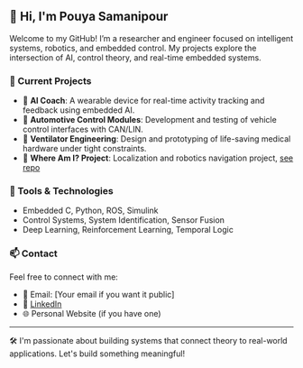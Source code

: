 ## 👋 Hi, I'm Pouya Samanipour

Welcome to my GitHub! I’m a researcher and engineer focused on intelligent systems, robotics, and embedded control. My projects explore the intersection of AI, control theory, and real-time embedded systems.

### 🚀 Current Projects
- 🧠 **AI Coach**: A wearable device for real-time activity tracking and feedback using embedded AI.
- 🚗 **Automotive Control Modules**: Development and testing of vehicle control interfaces with CAN/LIN.
- 💨 **Ventilator Engineering**: Design and prototyping of life-saving medical hardware under tight constraints.
- 📍 **Where Am I? Project**: Localization and robotics navigation project, [see repo](https://github.com/cedre266/Udacity-Where-Am-I?tab=readme-ov-file)

### 🔧 Tools & Technologies
- Embedded C, Python, ROS, Simulink
- Control Systems, System Identification, Sensor Fusion
- Deep Learning, Reinforcement Learning, Temporal Logic

### 📫 Contact
Feel free to connect with me:
- 📧 Email: [Your email if you want it public]
- 🔗 [LinkedIn](https://www.linkedin.com/in/pouya-samanipour/)
- 🌐 Personal Website (if you have one)

---

🛠️ I'm passionate about building systems that connect theory to real-world applications. Let's build something meaningful!
